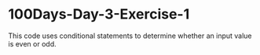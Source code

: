 # 100Days-Day-3-Exercise-1
This code uses conditional statements to determine whether an input value is even or odd.
